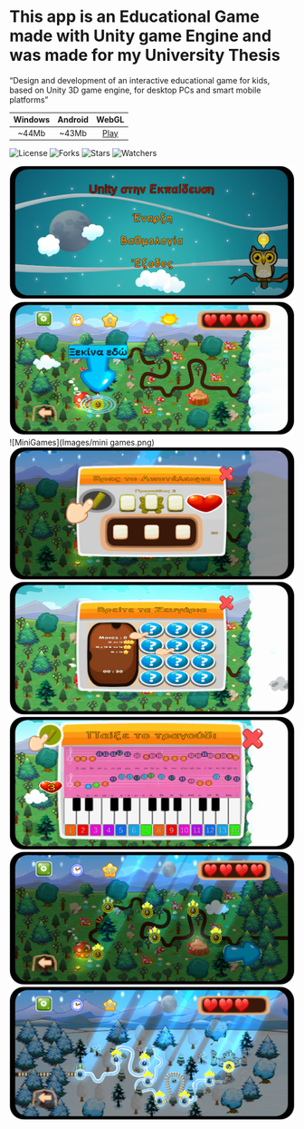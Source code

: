 # This app is an Educational Game made with Unity game Engine and was made for my University Thesis

“Design and development of an interactive educational game for kids, based on Unity 3D game engine,
for desktop PCs and smart mobile platforms”

**Windows** | **Android** | **WebGL**
:--------:  | :--------:  | :--------:
  ~44Mb     |   ~43Mb     |  [Play]([https://romposthesis.netlify.app/])

![License](https://img.shields.io/github/license/Rompos/Thesis.svg)
![Forks](https://img.shields.io/github/forks/Rompos/Thesis.svg)
![Stars](https://img.shields.io/github/stars/Rompos/Thesis.svg)
![Watchers](https://img.shields.io/github/watchers/Rompos/Thesis.svg)

![Intro](Images/Intro.png)
![FirstLevel](Images/FirstLevel.png)
![MiniGames](Images/mini games.png)
![Math](Images/maths.png)
![Memory](Images/memory.png)
![Music](Images/music.png)
![NightLevel1](Images/night.png)
![NightLevel2](Images/night2.png)

